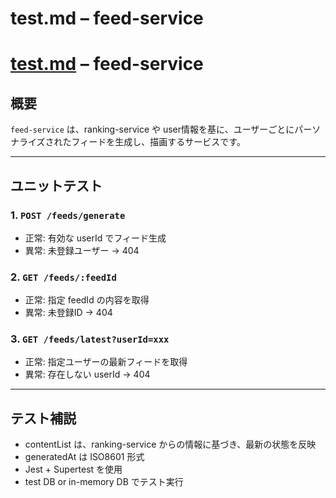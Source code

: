 # test.md – feed-service

# [test.md](http://test.md/) – feed-service

## 概要

`feed-service` は、ranking-service や user情報を基に、ユーザーごとにパーソナライズされたフィードを生成し、描画するサービスです。

---

## ユニットテスト

### 1. `POST /feeds/generate`

- 正常: 有効な userId でフィード生成
- 異常: 未登録ユーザー -> 404

### 2. `GET /feeds/:feedId`

- 正常: 指定 feedId の内容を取得
- 異常: 未登録ID -> 404

### 3. `GET /feeds/latest?userId=xxx`

- 正常: 指定ユーザーの最新フィードを取得
- 異常: 存在しない userId -> 404

---

## テスト補説

- contentList は、ranking-service からの情報に基づき、最新の状態を反映
- generatedAt は ISO8601 形式
- Jest + Supertest を使用
- test DB or in-memory DB でテスト実行